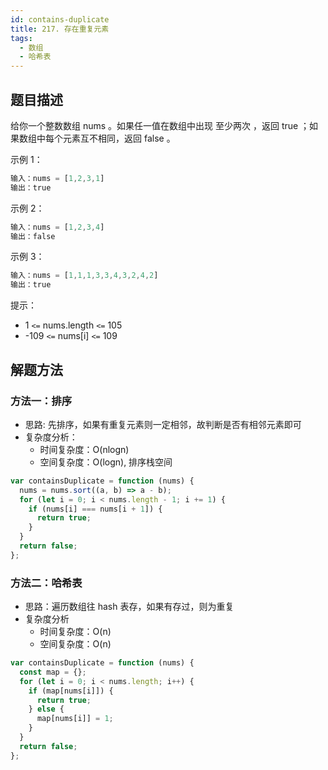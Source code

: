 ```yaml
---
id: contains-duplicate
title: 217. 存在重复元素
tags:
  - 数组
  - 哈希表
---
```


## 题目描述

给你一个整数数组 nums 。如果任一值在数组中出现 至少两次 ，返回 true ；如果数组中每个元素互不相同，返回 false 。

示例 1：

```js
输入：nums = [1,2,3,1]
输出：true
```

示例 2：

```js
输入：nums = [1,2,3,4]
输出：false
```

示例 3：

```js
输入：nums = [1,1,1,3,3,4,3,2,4,2]
输出：true
```

提示：

- 1 `<=` nums.length `<=` 105
- -109 `<=` nums[i] `<=` 109

## 解题方法

### 方法一：排序

- 思路: 先排序，如果有重复元素则一定相邻，故判断是否有相邻元素即可
- 复杂度分析：
  - 时间复杂度：O(nlogn)
  - 空间复杂度：O(logn), 排序栈空间

```js
var containsDuplicate = function (nums) {
  nums = nums.sort((a, b) => a - b);
  for (let i = 0; i < nums.length - 1; i += 1) {
    if (nums[i] === nums[i + 1]) {
      return true;
    }
  }
  return false;
};
```

### 方法二：哈希表

- 思路：遍历数组往 hash 表存，如果有存过，则为重复
- 复杂度分析
  - 时间复杂度：O(n)
  - 空间复杂度：O(n)

```js
var containsDuplicate = function (nums) {
  const map = {};
  for (let i = 0; i < nums.length; i++) {
    if (map[nums[i]]) {
      return true;
    } else {
      map[nums[i]] = 1;
    }
  }
  return false;
};
```
